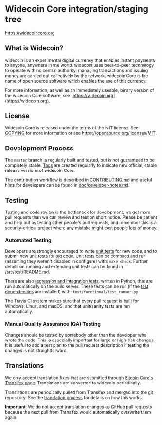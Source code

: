 Widecoin Core integration/staging tree
=====================================

https://widecoincore.org

What is Widecoin?
----------------

widecoin is an experimental digital currency that enables instant payments to
anyone, anywhere in the world. widecoin uses peer-to-peer technology to operate
with no central authority: managing transactions and issuing money are carried
out collectively by the network. widecoin Core is the name of open source
software which enables the use of this currency.

For more information, as well as an immediately useable, binary version of
the widecoin Core software, see [https://widecoin.org](https://widecoin.org).

License
-------

Widecoin Core is released under the terms of the MIT license. See [COPYING](COPYING) for more
information or see https://opensource.org/licenses/MIT.

Development Process
-------------------
The `master` branch is regularly built and tested, but is not guaranteed to be
completely stable. [Tags](https://github.com/widecoin-project/widecoin/tags) are created
regularly to indicate new official, stable release versions of widecoin Core.

The contribution workflow is described in [CONTRIBUTING.md](CONTRIBUTING.md)
and useful hints for developers can be found in [doc/developer-notes.md](doc/developer-notes.md).

Testing
-------

Testing and code review is the bottleneck for development; we get more pull
requests than we can review and test on short notice. Please be patient and help out by testing
other people's pull requests, and remember this is a security-critical project where any mistake might cost people
lots of money.

### Automated Testing

Developers are strongly encouraged to write [unit tests](src/test/README.md) for new code, and to
submit new unit tests for old code. Unit tests can be compiled and run
(assuming they weren't disabled in configure) with: `make check`. Further details on running
and extending unit tests can be found in [/src/test/README.md](/src/test/README.md).

There are also [regression and integration tests](/test), written
in Python, that are run automatically on the build server.
These tests can be run (if the [test dependencies](/test) are installed) with: `test/functional/test_runner.py`

The Travis CI system makes sure that every pull request is built for Windows, Linux, and macOS, and that unit/sanity tests are run automatically.

### Manual Quality Assurance (QA) Testing

Changes should be tested by somebody other than the developer who wrote the
code. This is especially important for large or high-risk changes. It is useful
to add a test plan to the pull request description if testing the changes is
not straightforward.

Translations
------------

We only accept translation fixes that are submitted through [Bitcoin Core's Transifex page](https://www.transifex.com/projects/p/bitcoin/).
Translations are converted to widecoin periodically.

Translations are periodically pulled from Transifex and merged into the git repository. See the
[translation process](doc/translation_process.md) for details on how this works.

**Important**: We do not accept translation changes as GitHub pull requests because the next
pull from Transifex would automatically overwrite them again.

